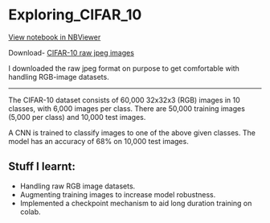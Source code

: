 # Exploring_CIFAR_10

[View notebook in NBViewer](https://nbviewer.jupyter.org/github/Mainakdeb/Exploring_CIFAR_10/blob/master/Exploring_CIFAR_10.ipynb)

Download- [CIFAR-10 raw jpeg images](https://github.com/YoongiKim/CIFAR-10-images)

I downloaded the raw jpeg format on purpose to get comfortable with handling RGB-image datasets.

***

The CIFAR-10 dataset consists of 60,000 32x32x3 (RGB) images in 10 classes, with 6,000 images per class. There are 50,000 training images (5,000 per class) and 10,000 test images.

A CNN is trained to classify images to one of the above given classes.
The model has an accuracy of 68% on 10,000 test images.

## Stuff I learnt:
* Handling raw RGB image datasets.
* Augmenting training images to increase model robustness.
* Implemented a checkpoint mechanism to aid long duration training on colab.
